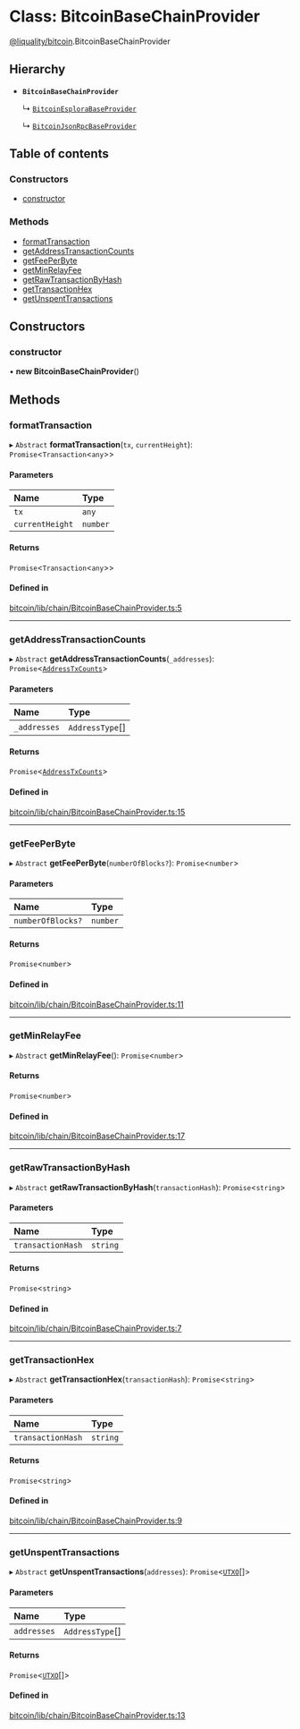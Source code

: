 # Class: BitcoinBaseChainProvider

[@liquality/bitcoin](../wiki/@liquality.bitcoin).BitcoinBaseChainProvider

## Hierarchy

- **`BitcoinBaseChainProvider`**

  ↳ [`BitcoinEsploraBaseProvider`](../wiki/@liquality.bitcoin.BitcoinEsploraBaseProvider)

  ↳ [`BitcoinJsonRpcBaseProvider`](../wiki/@liquality.bitcoin.BitcoinJsonRpcBaseProvider)

## Table of contents

### Constructors

- [constructor](../wiki/@liquality.bitcoin.BitcoinBaseChainProvider#constructor)

### Methods

- [formatTransaction](../wiki/@liquality.bitcoin.BitcoinBaseChainProvider#formattransaction)
- [getAddressTransactionCounts](../wiki/@liquality.bitcoin.BitcoinBaseChainProvider#getaddresstransactioncounts)
- [getFeePerByte](../wiki/@liquality.bitcoin.BitcoinBaseChainProvider#getfeeperbyte)
- [getMinRelayFee](../wiki/@liquality.bitcoin.BitcoinBaseChainProvider#getminrelayfee)
- [getRawTransactionByHash](../wiki/@liquality.bitcoin.BitcoinBaseChainProvider#getrawtransactionbyhash)
- [getTransactionHex](../wiki/@liquality.bitcoin.BitcoinBaseChainProvider#gettransactionhex)
- [getUnspentTransactions](../wiki/@liquality.bitcoin.BitcoinBaseChainProvider#getunspenttransactions)

## Constructors

### constructor

• **new BitcoinBaseChainProvider**()

## Methods

### formatTransaction

▸ `Abstract` **formatTransaction**(`tx`, `currentHeight`): `Promise`<`Transaction`<`any`\>\>

#### Parameters

| Name | Type |
| :------ | :------ |
| `tx` | `any` |
| `currentHeight` | `number` |

#### Returns

`Promise`<`Transaction`<`any`\>\>

#### Defined in

[bitcoin/lib/chain/BitcoinBaseChainProvider.ts:5](https://github.com/liquality/chainabstractionlayer/blob/9cc13847/packages/bitcoin/lib/chain/BitcoinBaseChainProvider.ts#L5)

___

### getAddressTransactionCounts

▸ `Abstract` **getAddressTransactionCounts**(`_addresses`): `Promise`<[`AddressTxCounts`](../wiki/@liquality.bitcoin.BitcoinTypes#addresstxcounts)\>

#### Parameters

| Name | Type |
| :------ | :------ |
| `_addresses` | `AddressType`[] |

#### Returns

`Promise`<[`AddressTxCounts`](../wiki/@liquality.bitcoin.BitcoinTypes#addresstxcounts)\>

#### Defined in

[bitcoin/lib/chain/BitcoinBaseChainProvider.ts:15](https://github.com/liquality/chainabstractionlayer/blob/9cc13847/packages/bitcoin/lib/chain/BitcoinBaseChainProvider.ts#L15)

___

### getFeePerByte

▸ `Abstract` **getFeePerByte**(`numberOfBlocks?`): `Promise`<`number`\>

#### Parameters

| Name | Type |
| :------ | :------ |
| `numberOfBlocks?` | `number` |

#### Returns

`Promise`<`number`\>

#### Defined in

[bitcoin/lib/chain/BitcoinBaseChainProvider.ts:11](https://github.com/liquality/chainabstractionlayer/blob/9cc13847/packages/bitcoin/lib/chain/BitcoinBaseChainProvider.ts#L11)

___

### getMinRelayFee

▸ `Abstract` **getMinRelayFee**(): `Promise`<`number`\>

#### Returns

`Promise`<`number`\>

#### Defined in

[bitcoin/lib/chain/BitcoinBaseChainProvider.ts:17](https://github.com/liquality/chainabstractionlayer/blob/9cc13847/packages/bitcoin/lib/chain/BitcoinBaseChainProvider.ts#L17)

___

### getRawTransactionByHash

▸ `Abstract` **getRawTransactionByHash**(`transactionHash`): `Promise`<`string`\>

#### Parameters

| Name | Type |
| :------ | :------ |
| `transactionHash` | `string` |

#### Returns

`Promise`<`string`\>

#### Defined in

[bitcoin/lib/chain/BitcoinBaseChainProvider.ts:7](https://github.com/liquality/chainabstractionlayer/blob/9cc13847/packages/bitcoin/lib/chain/BitcoinBaseChainProvider.ts#L7)

___

### getTransactionHex

▸ `Abstract` **getTransactionHex**(`transactionHash`): `Promise`<`string`\>

#### Parameters

| Name | Type |
| :------ | :------ |
| `transactionHash` | `string` |

#### Returns

`Promise`<`string`\>

#### Defined in

[bitcoin/lib/chain/BitcoinBaseChainProvider.ts:9](https://github.com/liquality/chainabstractionlayer/blob/9cc13847/packages/bitcoin/lib/chain/BitcoinBaseChainProvider.ts#L9)

___

### getUnspentTransactions

▸ `Abstract` **getUnspentTransactions**(`addresses`): `Promise`<[`UTXO`](../wiki/@liquality.bitcoin.BitcoinTypes.UTXO)[]\>

#### Parameters

| Name | Type |
| :------ | :------ |
| `addresses` | `AddressType`[] |

#### Returns

`Promise`<[`UTXO`](../wiki/@liquality.bitcoin.BitcoinTypes.UTXO)[]\>

#### Defined in

[bitcoin/lib/chain/BitcoinBaseChainProvider.ts:13](https://github.com/liquality/chainabstractionlayer/blob/9cc13847/packages/bitcoin/lib/chain/BitcoinBaseChainProvider.ts#L13)
